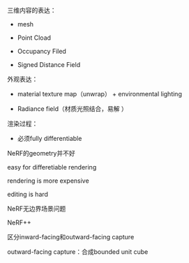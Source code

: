 三维内容的表达：

+ mesh

+ Point Cload

+ Occupancy Filed

+ Signed Distance Field

外观表达：

+ material texture map（unwrap） + environmental lighting

+ Radiance field（材质光照结合，易解 ）

渲染过程：

+ 必须fully differentiable





NeRF的geometry并不好

easy for differetiable rendering

rendering is more expensive

editing is hard





NeRF无边界场景问题

NeRF++

区分inward-facing和outward-facing capture

outward-facing capture：合成bounded unit cube
